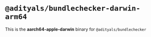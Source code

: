 # `@adityals/bundlechecker-darwin-arm64`

This is the **aarch64-apple-darwin** binary for `@adityals/bundlechecker`
